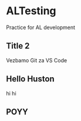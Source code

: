 # ALTesting
Practice for AL development

## Title 2
Vezbamo Git za VS Code

## Hello Huston
hi hi

## POYY
